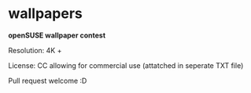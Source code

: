 # wallpapers

**openSUSE wallpaper contest**

Resolution: 4K +

License: CC allowing for commercial use (attatched in seperate TXT file)

Pull request welcome :D

